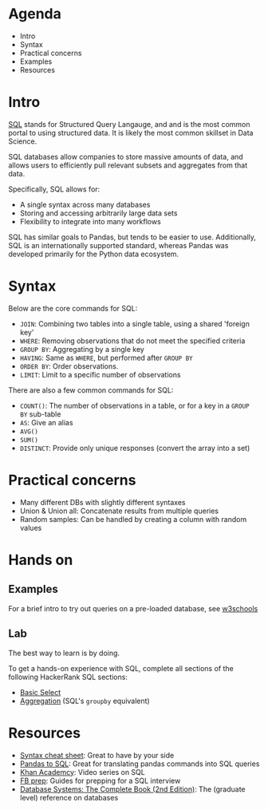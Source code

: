 # Agenda

 - Intro
 - Syntax
 - Practical concerns
 - Examples
 - Resources

# Intro

[SQL](https://en.wikipedia.org/wiki/SQL) stands for Structured Query Langauge, and and is the most common portal to using structured data. It is likely the most common skillset in Data Science. 

SQL databases allow companies to store massive amounts of data, and allows users to efficiently pull relevant subsets and aggregates from that data. 

Specifically, SQL allows for:

 - A single syntax across many databases
 - Storing and accessing arbitrarily large data sets
 - Flexibility to integrate into many workflows

SQL has similar goals to Pandas, but tends to be easier to use. Additionally, SQL is an internationally supported standard, whereas Pandas was developed primarily for the Python data ecosystem. 

# Syntax

Below are the core commands for SQL:

 - `JOIN`: Combining two tables into a single table, using a shared 'foreign key'
 - `WHERE`: Removing observations that do not meet the specified criteria
 - `GROUP BY`: Aggregating by a single key
 - `HAVING`: Same as `WHERE`, but performed after `GROUP BY`
 - `ORDER BY`: Order observations. 
 - `LIMIT`: Limit to a specific number of observations

There are also a few common commands for SQL:

 - `COUNT()`: The number of observations in a table, or for a key in a `GROUP BY` sub-table
 - `AS`: Give an alias
 - `AVG()`
 - `SUM()`
 - `DISTINCT`: Provide only unique responses (convert the array into a set)

# Practical concerns

 - Many different DBs with slightly different syntaxes
 - Union & Union all: Concatenate results from multiple queries
 - Random samples: Can be handled by creating a column with random values

# Hands on

## Examples

For a brief intro to try out queries on a pre-loaded database, see [w3schools](http://www.w3schools.com/sql/trysql.asp?filename=trysql_select_all)

## Lab

The best way to learn is by doing. 

To get a hands-on experience with SQL, complete all sections of the following HackerRank SQL sections:

 - [Basic Select](https://www.hackerrank.com/domains/sql/select)
 - [Aggregation](https://www.hackerrank.com/domains/sql/aggregation) (SQL's `groupby` equivalent)

# Resources

 - [Syntax cheat sheet](https://zeroturnaround.com/rebellabs/sql-cheat-sheet/): Great to have by your side
 - [Pandas to SQL](https://codeburst.io/how-to-rewrite-your-sql-queries-in-pandas-and-more-149d341fc53e): Great for translating pandas commands into SQL queries
 - [Khan Academcy](https://www.khanacademy.org/computing/computer-programming/sql/sql-basics/v/s-q-l-or-sequel): Video series on SQL
 - [FB prep](https://www.quora.com/How-do-I-prepare-for-a-Facebook-Data-Science-Analytics-phone-interview): Guides for prepping for a SQL interview
 - [Database Systems: The Complete Book (2nd Edition)](https://www.amazon.com/Database-Systems-Complete-Book-2nd/dp/0131873253): The (graduate level) reference on databases
